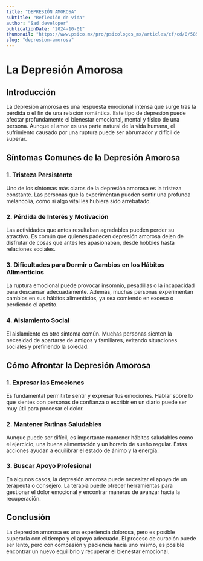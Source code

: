 ```yaml
---
title: "DEPRESIÓN AMOROSA"
subtitle: "Reflexión de vida"
author: "Sad developer"
publicationDate: "2024-10-01"
thumbnail: "https://www.psico.mx/pro/psicologos_mx/articles/cf/cd/0/58506/peleapareja.jpg"
slug: "depresion-amorosa"
---
```



# La Depresión Amorosa

## Introducción
La depresión amorosa es una respuesta emocional intensa que surge tras la pérdida o el fin de una relación romántica. Este tipo de depresión puede afectar profundamente el bienestar emocional, mental y físico de una persona. Aunque el amor es una parte natural de la vida humana, el sufrimiento causado por una ruptura puede ser abrumador y difícil de superar.

## Síntomas Comunes de la Depresión Amorosa

### 1. Tristeza Persistente
Uno de los síntomas más claros de la depresión amorosa es la tristeza constante. Las personas que la experimentan pueden sentir una profunda melancolía, como si algo vital les hubiera sido arrebatado.

### 2. Pérdida de Interés y Motivación
Las actividades que antes resultaban agradables pueden perder su atractivo. Es común que quienes padecen depresión amorosa dejen de disfrutar de cosas que antes les apasionaban, desde hobbies hasta relaciones sociales.

### 3. Dificultades para Dormir o Cambios en los Hábitos Alimenticios
La ruptura emocional puede provocar insomnio, pesadillas o la incapacidad para descansar adecuadamente. Además, muchas personas experimentan cambios en sus hábitos alimenticios, ya sea comiendo en exceso o perdiendo el apetito.

### 4. Aislamiento Social
El aislamiento es otro síntoma común. Muchas personas sienten la necesidad de apartarse de amigos y familiares, evitando situaciones sociales y prefiriendo la soledad.

## Cómo Afrontar la Depresión Amorosa

### 1. Expresar las Emociones
Es fundamental permitirte sentir y expresar tus emociones. Hablar sobre lo que sientes con personas de confianza o escribir en un diario puede ser muy útil para procesar el dolor.

### 2. Mantener Rutinas Saludables
Aunque puede ser difícil, es importante mantener hábitos saludables como el ejercicio, una buena alimentación y un horario de sueño regular. Estas acciones ayudan a equilibrar el estado de ánimo y la energía.

### 3. Buscar Apoyo Profesional
En algunos casos, la depresión amorosa puede necesitar el apoyo de un terapeuta o consejero. La terapia puede ofrecer herramientas para gestionar el dolor emocional y encontrar maneras de avanzar hacia la recuperación.

## Conclusión
La depresión amorosa es una experiencia dolorosa, pero es posible superarla con el tiempo y el apoyo adecuado. El proceso de curación puede ser lento, pero con compasión y paciencia hacia uno mismo, es posible encontrar un nuevo equilibrio y recuperar el bienestar emocional.
